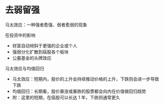# 去弱留强

马太效应：一种强者愈强、弱者愈弱的现象

在投资中的影响

- 财富自动倾斜于更强的企业或个人
- 强弱分化扩散到癌股各个板块
- 公墓基金的头牌效应

马太效应与均值回归

- 马太效应：短期内，股价的上升会持续推动价格的上升，下跌则会进一步导致下跌
- 均值回归：长期看，股价暴涨或暴跌的股票都会向内在价值做回归趋势
- 附：这里的短期，在癌股可以长达 1 年，下跌则通常更久
